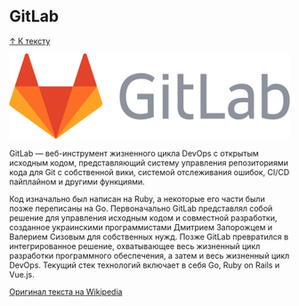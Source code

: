 # GitLab

[&uarr; К тексту](readme.md)

![gitlablogo](./pics/GitLab_logo_2015.svg)

GitLab — веб-инструмент жизненного цикла DevOps с открытым исходным кодом, представляющий систему управления репозиториями кода для Git с собственной вики, системой отслеживания ошибок, CI/CD пайплайном и другими функциями.

Код изначально был написан на Ruby, а некоторые его части были позже переписаны на Go. Первоначально GitLab представлял собой решение для управления исходным кодом и совместной разработки, созданное украинскими программистами Дмитрием Запорожцем и Валерием Сизовым для собственных нужд. Позже GitLab превратился в интегрированное решение, охватывающее весь жизненный цикл разработки программного обеспечения, а затем и весь жизненный цикл DevOps. Текущий стек технологий включает в себя Go, Ruby on Rails и Vue.js.


[Оригинал текста на Wikipedia](https://ru.wikipedia.org/wiki/GitLab)
